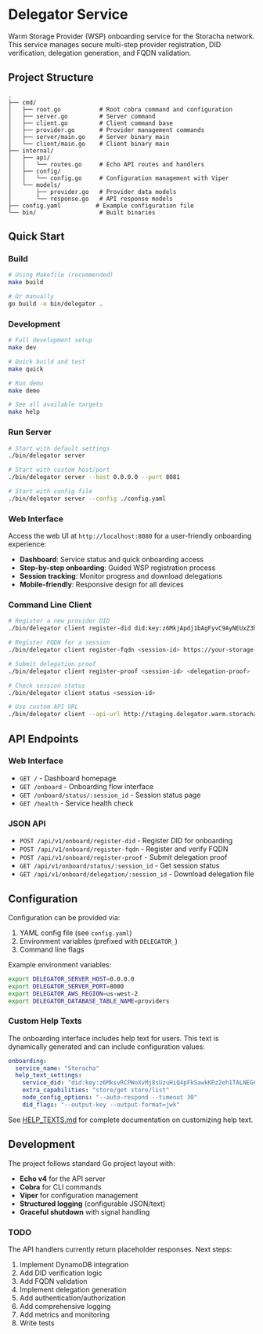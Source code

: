# Delegator Service

Warm Storage Provider (WSP) onboarding service for the Storacha network. This service manages secure multi-step provider registration, DID verification, delegation generation, and FQDN validation.

## Project Structure

```
.
├── cmd/
│   ├── root.go           # Root cobra command and configuration
│   ├── server.go         # Server command
│   ├── client.go         # Client command base
│   ├── provider.go       # Provider management commands
│   ├── server/main.go    # Server binary main
│   └── client/main.go    # Client binary main
├── internal/
│   ├── api/
│   │   └── routes.go     # Echo API routes and handlers
│   ├── config/
│   │   └── config.go     # Configuration management with Viper
│   └── models/
│       ├── provider.go   # Provider data models
│       └── response.go   # API response models
├── config.yaml          # Example configuration file
└── bin/                  # Built binaries
```

## Quick Start

### Build

```bash
# Using Makefile (recommended)
make build

# Or manually
go build -o bin/delegator .
```

### Development

```bash
# Full development setup
make dev

# Quick build and test
make quick

# Run demo
make demo

# See all available targets
make help
```

### Run Server

```bash
# Start with default settings
./bin/delegator server

# Start with custom host/port
./bin/delegator server --host 0.0.0.0 --port 8081

# Start with config file
./bin/delegator server --config ./config.yaml
```

### Web Interface

Access the web UI at `http://localhost:8080` for a user-friendly onboarding experience:

- **Dashboard**: Service status and quick onboarding access
- **Step-by-step onboarding**: Guided WSP registration process
- **Session tracking**: Monitor progress and download delegations
- **Mobile-friendly**: Responsive design for all devices

### Command Line Client

```bash
# Register a new provider DID
./bin/delegator client register-did did:key:z6MkjApdj1bAgFyvC9AyNEUxZ3hQKXMLLUmG6rEpkPbSypAv

# Register FQDN for a session
./bin/delegator client register-fqdn <session-id> https://your-storage-node.example.com

# Submit delegation proof
./bin/delegator client register-proof <session-id> <delegation-proof>

# Check session status
./bin/delegator client status <session-id>

# Use custom API URL
./bin/delegator client --api-url http://staging.delegator.warm.storacha.network status <session-id>
```

## API Endpoints

### Web Interface
- `GET /` - Dashboard homepage
- `GET /onboard` - Onboarding flow interface
- `GET /onboard/status/:session_id` - Session status page
- `GET /health` - Service health check

### JSON API
- `POST /api/v1/onboard/register-did` - Register DID for onboarding
- `POST /api/v1/onboard/register-fqdn` - Register and verify FQDN
- `POST /api/v1/onboard/register-proof` - Submit delegation proof
- `GET /api/v1/onboard/status/:session_id` - Get session status
- `GET /api/v1/onboard/delegation/:session_id` - Download delegation file

## Configuration

Configuration can be provided via:
1. YAML config file (see `config.yaml`)
2. Environment variables (prefixed with `DELEGATOR_`)
3. Command line flags

Example environment variables:
```bash
export DELEGATOR_SERVER_HOST=0.0.0.0
export DELEGATOR_SERVER_PORT=8080
export DELEGATOR_AWS_REGION=us-west-2
export DELEGATOR_DATABASE_TABLE_NAME=providers
```

### Custom Help Texts

The onboarding interface includes help text for users. This text is dynamically generated and can include configuration values:

```yaml
onboarding:
  service_name: "Storacha"
  help_text_settings:
    service_did: "did:key:z6MksvRCPWoXvMj8sUzuHiQ4pFkSawkKRz2eh1TALNEG6s3e"
    extra_capabilities: "store/get store/list"
    node_config_options: "--auto-respond --timeout 30"
    did_flags: "--output-key --output-format=jwk"
```

See [HELP_TEXTS.md](HELP_TEXTS.md) for complete documentation on customizing help text.

## Development

The project follows standard Go project layout with:
- **Echo v4** for the API server
- **Cobra** for CLI commands
- **Viper** for configuration management
- **Structured logging** (configurable JSON/text)
- **Graceful shutdown** with signal handling

### TODO

The API handlers currently return placeholder responses. Next steps:
1. Implement DynamoDB integration
2. Add DID verification logic
3. Add FQDN validation
4. Implement delegation generation
5. Add authentication/authorization
6. Add comprehensive logging
7. Add metrics and monitoring
8. Write tests